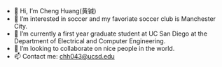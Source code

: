 - 👋 Hi, I’m Cheng Huang(黄铖)
- 👀 I’m interested in soccer and my favoriate soccer club is Manchester City.
- 🌱 I’m currently a first year graduate student at UC San Diego at the Department of Electrical and Computer Engineering.
- 💞️ I’m looking to collaborate on nice people in the world.
- 📫 Contact me: chh043@ucsd.edu

<!---
chengh233/chengh233 is a ✨ special ✨ repository because its `README.md` (this file) appears on your GitHub profile.
You can click the Preview link to take a look at your changes.
--->
